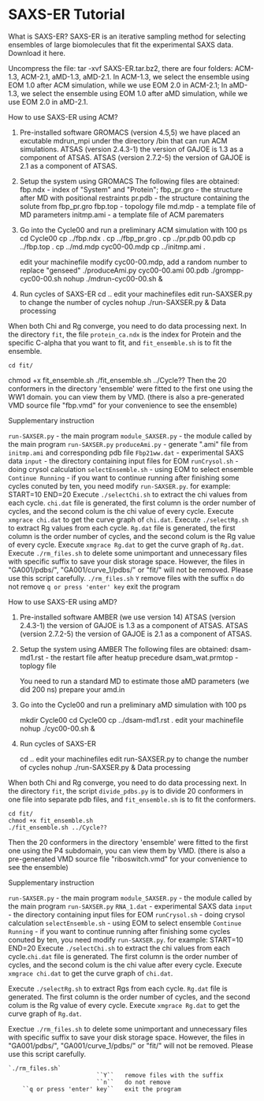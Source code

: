 # SAXS-ER Tutorial

What is SAXS-ER?
SAXS-ER is an iterative sampling method for selecting ensembles of large biomolecules that fit the experimental SAXS data. Download it here.

Uncompress the file: tar -xvf SAXS-ER.tar.bz2, there are four folders: ACM-1.3, ACM-2.1, aMD-1.3, aMD-2.1. In ACM-1.3, we select the ensemble using EOM 1.0 after ACM simulation, while we use EOM 2.0 in ACM-2.1; In aMD-1.3, we select the ensemble using EOM 1.0 after aMD simulation, while we use EOM 2.0 in aMD-2.1.


How to use SAXS-ER using ACM?

1) Pre-installed software
   GROMACS (version 4.5,5)  we have placed an excutable mdrun_mpi under the directory /bin that can run ACM simulations.
   ATSAS (version 2.4.3-1)  the version of GAJOE is 1.3 as a component of ATSAS.
   ATSAS (version 2.7.2-5)  the version of GAJOE is 2.1 as a component of ATSAS.
2) Setup the system using GROMACS
   The following files are obtained:
   fbp.ndx     -   index of "System" and "Protein";
   fbp_pr.gro  -   the structure after MD with positional restraints
   pr.pdb      -   the structure containing the solute from fbp_pr.gro
   fbp.top     -   topology file
   md.mdp      -   a template file of MD parameters
   initmp.ami  -   a template file of ACM parematers
3) Go into the Cycle00 and run a preliminary ACM simulation with 100 ps
   cd Cycle00
   cp ../fbp.ndx .
   cp ../fbp_pr.gro .
   cp ../pr.pdb 00.pdb
   cp ../fbp.top .
   cp ../md.mdp cyc00-00.mdp
   cp ../initmp.ami . 

   edit your machinefile
   modify cyc00-00.mdp, add a random number to replace "genseed"
   ./produceAmi.py cyc00-00.ami 00.pdb
   ./grompp-cyc00-00.sh
   nohup ./mdrun-cyc00-00.sh &
4) Run cycles of SAXS-ER
   cd ..
   edit your machinefiles
   edit run-SAXSER.py to change the number of cycles
   nohup ./run-SAXSER.py &
Data processing


When both Chi and Rg converge, you need to do data processing next. In the directory ``fit``, the file ``protein_ca.ndx`` is the index for Protein and the specific C-alpha that you want to fit, and ``fit_ensemble.sh`` is to fit the ensemble.

    cd fit/
   chmod +x fit_ensemble.sh
   ./fit_ensemble.sh ../Cycle??
Then the 20 conformers in the directory 'ensemble' were fitted to the first one using the WW1 domain. you can view them by VMD. (there is also a pre-generated VMD source file "fbp.vmd" for your convenience to see the ensemble) 


Supplementary instruction


``run-SAXSER.py``       - the main program
``module_SAXSER.py``    - the module called by the main program ``run-SAXSER.py``
``produceAmi.py``       - generate ".ami" file from ``initmp.ami`` and corresponding
                          pdb file
``Fbp21ww.dat``         - experimental SAXS data
``input``               - the directory containing input files for EOM
``runCrysol.sh``        - doing crysol calculation
``selectEnsemble.sh``   - using EOM to select ensemble
``Continue Running``    - if you want to continue running after finishing some cycles
                          conuted by ten, you need modify ``run-SAXSER.py``.
                          for example:
                          START=10
                          END=20
Execute `./selectChi.sh` to extract the chi values from each cycle. ``chi.dat`` file is generated, the first column is the order number of cycles, and the second colum is the chi value of every cycle. Execute `xmgrace chi.dat` to get the curve graph of ``chi.dat``.
Execute `./selectRg.sh` to extract Rg values from each cycle. ``Rg.dat`` file is generated, the first column is the order number of cycles, and the second colum is the Rg value of every cycle. Execute `xmgrace Rg.dat` to get the curve graph of ``Rg.dat``.
Execute `./rm_files.sh` to delete some unimportant and unnecessary files with specific suffix to save your disk storage space. However, the files in "GA001/pdbs/", "GA001/curve_1/pdbs/" or "fit/" will not be removed. Please use this script carefully.
    `./rm_files.sh`
                             ``Y``   remove files with the suffix
                             ``n``   do not remove
        ``q or press 'enter' key``   exit the program

How to use SAXS-ER using aMD?


1) Pre-installed software
   AMBER (we use version 14)
   ATSAS (version 2.4.3-1)   the version of GAJOE is 1.3 as a component of ATSAS.
   ATSAS (version 2.7.2-5)   the version of GAJOE is 2.1 as a component of ATSAS.

2) Setup the system using AMBER
   The following files are obtained:
   dsam-md1.rst    - the restart file after heatup precedure
   dsam_wat.prmtop - toplogy file

   You need to run a standard MD to estimate those aMD parameters (we did 200 ns)
   prepare your amd.in

3) Go into the Cycle00 and run a preliminary aMD simulation with 100 ps

   mkdir Cycle00
   cd Cycle00
   cp ../dsam-md1.rst .
   edit your machinefile
   nohup ./cyc00-00.sh &

4) Run cycles of SAXS-ER

   cd ..
   edit your machinefiles
   edit run-SAXSER.py to change the number of cycles
   nohup ./run-SAXSER.py &
Data processing


When both Chi and Rg converge, you need to do data processing next. In the directory ``fit``, the script ``divide_pdbs.py`` is to divide 20 conformers in one file into separate pdb files, and ``fit_ensemble.sh`` is to fit the conformers.
    
    cd fit/
    chmod +x fit_ensemble.sh
    ./fit_ensemble.sh ../Cycle??
    
Then the 20 conformers in the directory 'ensemble' were fitted to the first one using the P4 subdomain, you can view them by VMD. (there is also a pre-generated VMD  source file "riboswitch.vmd" for your convenience to see the ensemble)


Supplementary instruction


``run-SAXSER.py``       - the main program
``module_SAXSER.py``    - the module called by the main program ``run-SAXSER.py``
``RNA_1.dat``           - experimental SAXS data
``input``               - the directory containing input files for EOM
``runCrysol.sh``        - doing crysol calculation
``selectEnsemble.sh``   - using EOM to select ensemble
``Continue Running``    - if you want to continue running after finishing some cycles
                          conuted by ten, you need modify ``run-SAXSER.py``.
                          for example:
                          START=10
                          END=20
Execute `./selectChi.sh` to extract the chi values from each cycle.``chi.dat`` file is generated. The first column is the order number of cycles, and the second colum is the chi value after every cycle. Execute `xmgrace chi.dat` to get the curve graph of ``chi.dat``.

Execute `./selectRg.sh` to extract Rgs from each cycle. ``Rg.dat`` file is generated. The first column is the order number of cycles, and the second colum is the Rg value of every cycle. Execute `xmgrace Rg.dat` to get the curve graph of ``Rg.dat``.

Exectue `./rm_files.sh` to delete some unimportant and unnecessary files with specific suffix to save your disk storage space. However, the files in "GA001/pdbs/", "GA001/curve_1/pdbs/" or "fit/" will not be removed. Please use this script carefully.

    `./rm_files.sh`
                             ``Y``   remove files with the suffix
                             ``n``   do not remove
        ``q or press 'enter' key``   exit the program

